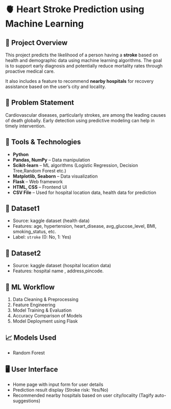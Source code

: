 # 🫀 Heart Stroke Prediction using Machine Learning

## 📌 Project Overview
This project predicts the likelihood of a person having a **stroke** based on health and demographic data using machine learning algorithms. The goal is to support early diagnosis and potentially reduce mortality rates through proactive medical care.

It also includes a feature to recommend **nearby hospitals** for recovery assistance based on the user’s city and locality.

## 🎯 Problem Statement
Cardiovascular diseases, particularly strokes, are among the leading causes of death globally. Early detection using predictive modeling can help in timely intervention.

## 🧰 Tools & Technologies
- **Python**
- **Pandas, NumPy** – Data manipulation
- **Scikit-learn** – ML algorithms (Logistic Regression, Decision Tree,Random Forest etc.)
- **Matplotlib, Seaborn** – Data visualization
- **Flask** – Web framework
- **HTML, CSS** – Frontend UI
- **CSV File** – Used for hospital location data, health data for prediction

## 🧪 Dataset1
- Source: kaggle dataset (health data)
- Features: age, hypertension, heart_disease, avg_glucose_level, BMI, smoking_status, etc.
- Label: `stroke` (0: No, 1: Yes)

## 🧪 Dataset2
- Source: kaggle dataset (hospital location data)
- Features: hospital name , address,pincode.

## 🧠 ML Workflow
1. Data Cleaning & Preprocessing
2. Feature Engineering
3. Model Training & Evaluation
4. Accuracy Comparison of Models
5. Model Deployment using Flask

## 📈 Models Used
- Random Forest

## 🖥️ User Interface
- Home page with input form for user details
- Prediction result display (Stroke risk: Yes/No)
- Recommended nearby hospitals based on user city/locality (Tagify auto-suggestions)
